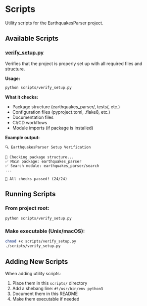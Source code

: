 # Scripts

Utility scripts for the EarthquakesParser project.

## Available Scripts

### [verify_setup.py](verify_setup.py)

Verifies that the project is properly set up with all required files and structure.

**Usage:**
```bash
python scripts/verify_setup.py
```

**What it checks:**
- Package structure (earthquakes_parser/, tests/, etc.)
- Configuration files (pyproject.toml, .flake8, etc.)
- Documentation files
- CI/CD workflows
- Module imports (if package is installed)

**Example output:**
```
🔍 EarthquakesParser Setup Verification

📁 Checking package structure...
✅ Main package: earthquakes_parser
✅ Search module: earthquakes_parser/search
...

🎉 All checks passed! (24/24)
```

## Running Scripts

### From project root:
```bash
python scripts/verify_setup.py
```

### Make executable (Unix/macOS):
```bash
chmod +x scripts/verify_setup.py
./scripts/verify_setup.py
```

## Adding New Scripts

When adding utility scripts:
1. Place them in this `scripts/` directory
2. Add a shebang line: `#!/usr/bin/env python3`
3. Document them in this README
4. Make them executable if needed
